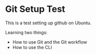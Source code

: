 # Git Setup Test
This is a test setting up github on Ubuntu.

Learning two things:

- How to use Git and the Git workflow
- How to use the CLI
